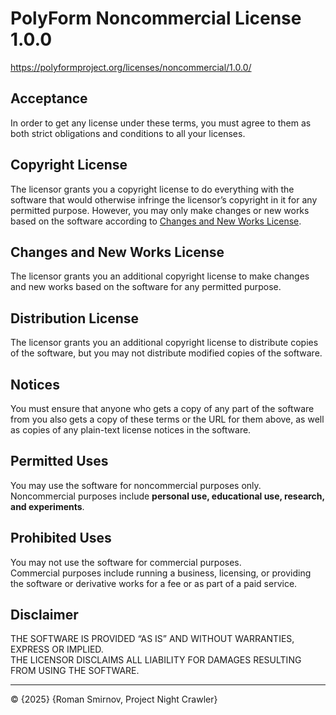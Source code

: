 # PolyForm Noncommercial License 1.0.0

<https://polyformproject.org/licenses/noncommercial/1.0.0/>

## Acceptance

In order to get any license under these terms, you must agree to them as both strict obligations and conditions to all your licenses.

## Copyright License

The licensor grants you a copyright license to do everything with the software that would otherwise infringe the licensor’s copyright in it for any permitted purpose. However, you may only make changes or new works based on the software according to [Changes and New Works License](#changes-and-new-works-license).

## Changes and New Works License

The licensor grants you an additional copyright license to make changes and new works based on the software for any permitted purpose.

## Distribution License

The licensor grants you an additional copyright license to distribute copies of the software, but you may not distribute modified copies of the software.

## Notices

You must ensure that anyone who gets a copy of any part of the software from you also gets a copy of these terms or the URL for them above, as well as copies of any plain-text license notices in the software.

## Permitted Uses

You may use the software for noncommercial purposes only.  
Noncommercial purposes include **personal use, educational use, research, and experiments**.

## Prohibited Uses

You may not use the software for commercial purposes.  
Commercial purposes include running a business, licensing, or providing the software or derivative works for a fee or as part of a paid service.

## Disclaimer

THE SOFTWARE IS PROVIDED “AS IS” AND WITHOUT WARRANTIES, EXPRESS OR IMPLIED.  
THE LICENSOR DISCLAIMS ALL LIABILITY FOR DAMAGES RESULTING FROM USING THE SOFTWARE.

---

© {2025} {Roman Smirnov, Project Night Crawler}
